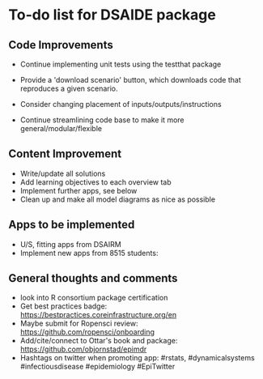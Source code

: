 # To-do list for DSAIDE package

## Code Improvements
* Continue implementing unit tests using the testthat package
* Provide a 'download scenario' button, which downloads code that reproduces a given scenario.

* Consider changing placement of inputs/outputs/instructions
* Continue streamlining code base to make it more general/modular/flexible

## Content Improvement
* Write/update all solutions
* Add learning objectives to each overview tab
* Implement further apps, see below
* Clean up and make all model diagrams as nice as possible


## Apps to be implemented
* U/S, fitting apps from DSAIRM
* Implement new apps from 8515 students: 


## General thoughts and comments

* look into R consortium package certification
* Get best practices badge: https://bestpractices.coreinfrastructure.org/en
* Maybe submit for Ropensci review: https://github.com/ropensci/onboarding
* Add/cite/connect to Ottar's book and package: https://github.com/objornstad/epimdr
* Hashtags on twitter when promoting app: #rstats, #dynamicalsystems #infectiousdisease #epidemiology #EpiTwitter


